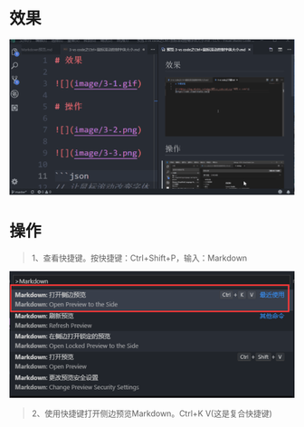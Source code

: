 # 效果

![](image/6-1.gif)

# 操作

> 1、查看快捷键。按快捷键：Ctrl+Shift+P，输入：Markdown

![](image/6-2.png)

> 2、使用快捷键打开侧边预览Markdown。Ctrl+K V(这是复合快捷键)